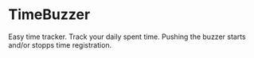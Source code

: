 TimeBuzzer
==========

Easy time tracker. Track your daily spent time.  Pushing the buzzer starts and/or stopps time registration.
